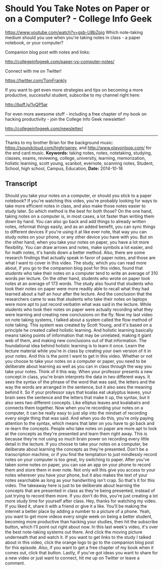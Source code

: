 # Should You Take Notes on Paper or on a Computer? - College Info Geek
https://www.youtube.com/watch?v=gsb-U8bZpig
Which note-taking medium should you use when you're taking notes in class - a paper notebook, or your computer?

Companion blog post with notes and links: 

http://collegeinfogeek.com/paper-vs-computer-notes/

Connect with me on Twitter!

https://twitter.com/TomFrankly

If you want to get even more strategies and tips on becoming a more productive, successful student, subscribe to my channel right here:

http://buff.ly/1vQP5ar

For even more awesome stuff - including a free chapter of my book on hacking productivity - join the College Info Geek newsletter!

http://collegeinfogeek.com/newsletter/


-------

Thanks to my brother Brian for the background music: https://soundcloud.com/highriserev, and http://www.playonloop.com/ for the end card music.
**Keywords:** taking notes, notes, notetaking, studying, classes, exams, reviewing, college, university, learning, memorization, holistic learning, scott young, scanbot, evernote, scanning notes, Student, School, high school, Campus, Education, 
**Date:** 2014-10-16

## Transcript
 Should you take your notes on a computer, or should you stick to a paper notebook? If you're watching this video, you're probably looking for ways to take more efficient notes in class, and also make those notes easier to study later. So which method is the best for both those? On the one hand, taking notes on a computer is, in most cases, a lot faster than writing them down by hand. You can also go back and add things to already written notes, reformat things easily, and as an added benefit, you can sync things to different devices if you're using it at like ever note, that way you can study notes on your phone, or any other device you have with you. But on the other hand, when you take your notes on paper, you have a lot more flexibility. You can draw arrows and notes, make symbols a lot easier, and for math notes, it's hands down a better method. Also, there are some research findings that actually speak in favor of paper notes, and those are what I want to cover in this video. The study, which you can read more about, if you go to the companion blog post for this video, found that students who take their notes on a computer tend to write an average of 310 words per lecture. On the other hand, students who wrote on paper took notes at an average of 173 words. The study also found that students who took their notes on paper were more readily able to recall what they had learned about a half an hour after the lecture. And the conclusion that the researchers came to was that students who take their notes on laptops were more apt to just record verbatim what was said in the lecture. While students who took their notes on paper were actually recording what they were learning and creating new conclusions on the fly. Now my last video on note taking systems, I talked about a system called the flow method of note taking. This system was created by Scott Young, and it's based on a principle he created called holistic learning. And holistic learning basically means taking points of information that may be unrelated, making it giant web of them, and making new conclusions out of that information. The foundational idea behind holistic learning is to learn it once. Learn the lecture material while you're in class by creating your own version of it in your notes. And this is the point I want to get in this video. Whether or not you choose to take your notes on a computer or paper, you need to be deliberate about learning as well as you can in class through the way you take your notes. Think of it this way. When your professor presents a new concept in class, you're brain interprets the data in two different ways. It sees the syntax of the phrase of the word that was said, the letters and the way the words are arranged in the sentence, but it also sees the meaning behind it. So if your professor says that koalas eat ukalyptus leaves, your brain sees the sentence and the letters that make it up, the syntax, but it also sees two different concepts. Like elliptus leaves and koalabairs and connects them together. Now when you're recording your notes on a computer, it can be really easy to just slip into the mindset of recording every single thing that was said. And when you do this, you're only paying attention to the syntax, which means that later on you have to go back and re-learn the concepts. People who take notes on paper are more apt to look at the concepts as they're presented and learn them right away. This is because they're not using so much brain power on recording every little detail in the lecture. If you choose to take your notes on a computer, be deliberate about learning the concepts as they're presented. Don't be a transcription machine, or if you find the temptation to just mindlessly record notes on your computer is too great, try switching to paper. After you've taken some notes on paper, you can use an app on your phone to record them and store them in ever note. Not only will this give you access to your notes wherever you have your phone, but it also makes the text of your notes searchable as long as your handwriting isn't crap. So that's it for this video. The takeaway here is just to be deliberate about learning the concepts that are presented in class as they're being presented, instead of just trying to record them more. If you don't do this, you're just creating a lot more study time for yourself after class. Hey, thanks for watching my video. If you liked it, share it with a friend or give it a like. You'll be making the internet a better place by adding a number to a picture of a phone. Yeah, you want to get more videos every single week on being a better student, becoming more productive than hacking your studies, then hit the subscribe button, which I'll point out right about now. In this last week's video, it's over the best note-taking systems out there. And click the moving picture underneath that and watch it. If you want to get links to the study I talked about in this video, click the orange logo to go to the companion blog post for this episode. Also, if you want to get a free chapter of my book when it comes out, click that button. Lastly, if you've got ideas you want to share for a new video or just want to connect, hit me up on Twitter or leave a comment.
